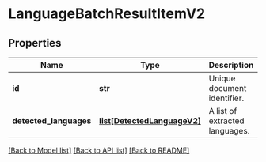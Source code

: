 # LanguageBatchResultItemV2

## Properties
Name | Type | Description | Notes
------------ | ------------- | ------------- | -------------
**id** | **str** | Unique document identifier. | [optional] 
**detected_languages** | [**list[DetectedLanguageV2]**](DetectedLanguageV2.md) | A list of extracted languages. | [optional] 

[[Back to Model list]](../README.md#documentation-for-models) [[Back to API list]](../README.md#documentation-for-api-endpoints) [[Back to README]](../README.md)


